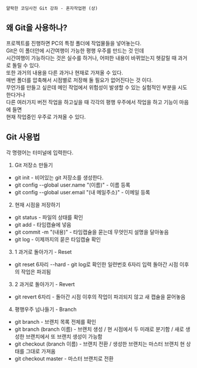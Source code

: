 ```
얄팍한 코딩사전 Git 강좌 - 혼자작업편 (상)
```

## 왜 Git을 사용하나?

프로젝트를 진행하면 PC의 특정 폴더에 작업물들을 넣어놓는다.        
Git은 이 폴더안에 시간여행이 가능한 평행 우주를 만드는 것 인데           
시간여행이 가능하다는 것은 실수를 하거나, 어떠한 내용이 바뀌었는지 헷갈릴 때 과거로 돌릴 수 있다.      
또한 과거의 내용을 다른 과거나 현재로 가져올 수 있다.        
매번 폴더를 압축해서 시점별로 저장해 둘 필요가 없어진다는 것 이다.      
무언가를 만들고 싶은데 메인 작업에서 위험성이 발생할 수 있는 실험적인 부분을 시도한다거나      
다른 여러가지 버전 작업을 하고싶을 때 각각의 평행 우주에서 작업을 하고 기능이 마음에 들면     
현재 작업중인 우주로 가져올 수 있다.     

## Git 사용법
각 명령어는 터미널에 입력한다.     

1. Git 저장소 만들기

* git init - 비어있는 git 저장소를 생성한다.      
* git config --global user.name "(이름)" - 이름 등록      
* git config --global user.email "(내 메일주소)" - 이메일 등록   

2. 현재 시점을 저장하기

* git status - 파일의 상태를 확인
* git add -  타임캡슐에 넣음
* git commit -m "(내용)" - 타임캡슐을 묻는데 무엇인지 설명을 달아놓음
* git log - 이제까지의 묻은 타임캡슐 확인

3. 1 과거로 돌아가기 - Reset

* git reset 6자리 --hard - git log로 확인한 일련번호 6자리 입력 돌아간 시점 이후의 작업은 파괴됨

3. 2 과거로 돌아가기 - Revert

* git revert 6자리 - 돌아간 시점 이후의 작업이 파괴되지 않고 새 캡슐을 묻어놓음 

4. 평행우주 넘나들기 - Branch

* git branch - 브랜치 목록 전체를 확인
* git branch (branch 이름) - 브랜치 생성 / 현 시점에서 두 미래로 분기함 / 새로 생성한 브랜치에서 또 브랜치 생성이 가능함
* git checkout (branch 이름) - 브랜치 전환 / 생성한 브랜치는 마스터 브랜치 현 상태를 그대로 가져옴
* git checkout master - 마스터 브랜치로 전환
